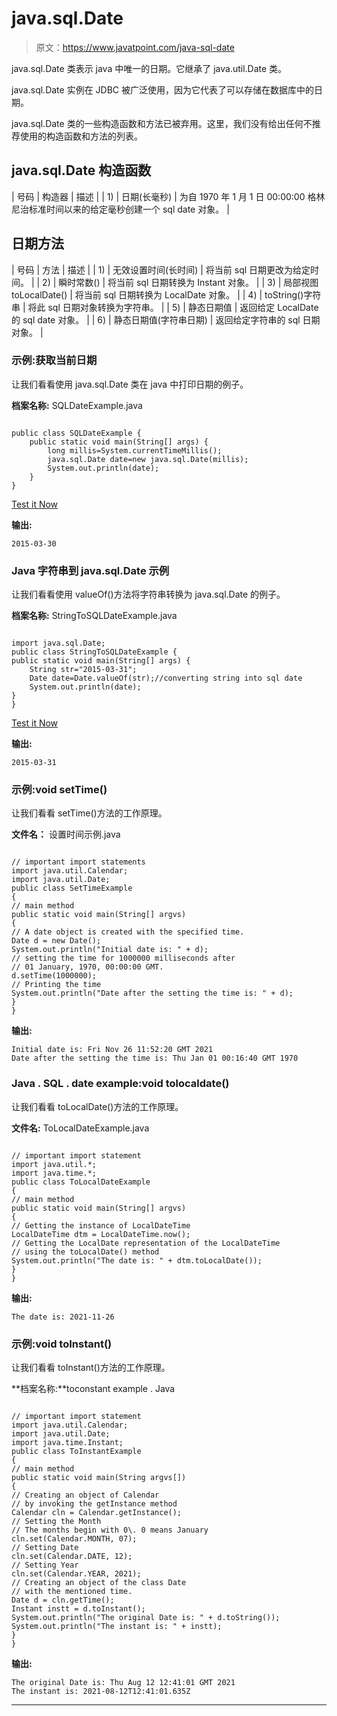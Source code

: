 # java.sql.Date

> 原文：<https://www.javatpoint.com/java-sql-date>

java.sql.Date 类表示 java 中唯一的日期。它继承了 java.util.Date 类。

java.sql.Date 实例在 JDBC 被广泛使用，因为它代表了可以存储在数据库中的日期。

java.sql.Date 类的一些构造函数和方法已被弃用。这里，我们没有给出任何不推荐使用的构造函数和方法的列表。

## java.sql.Date 构造函数

| 号码 | 构造器 | 描述 |
| 1) | 日期(长毫秒) | 为自 1970 年 1 月 1 日 00:00:00 格林尼治标准时间以来的给定毫秒创建一个 sql date 对象。 |

## 日期方法

| 号码 | 方法 | 描述 |
| 1) | 无效设置时间(长时间) | 将当前 sql 日期更改为给定时间。 |
| 2) | 瞬时常数() | 将当前 sql 日期转换为 Instant 对象。 |
| 3) | 局部视图 toLocalDate() | 将当前 sql 日期转换为 LocalDate 对象。 |
| 4) | toString()字符串 | 将此 sql 日期对象转换为字符串。 |
| 5) | 静态日期值 | 返回给定 LocalDate 的 sql date 对象。 |
| 6) | 静态日期值(字符串日期) | 返回给定字符串的 sql 日期对象。 |

### 示例:获取当前日期

让我们看看使用 java.sql.Date 类在 java 中打印日期的例子。

**档案名称:** SQLDateExample.java

```

public class SQLDateExample {
	public static void main(String[] args) {
    	long millis=System.currentTimeMillis();
	    java.sql.Date date=new java.sql.Date(millis);
	    System.out.println(date);
	}
}

```

[Test it Now](https://compiler.javatpoint.com/opr/test.jsp?filename=SQLDateExample)

**输出:**

```
2015-03-30

```

### Java 字符串到 java.sql.Date 示例

让我们看看使用 valueOf()方法将字符串转换为 java.sql.Date 的例子。

**档案名称:** StringToSQLDateExample.java

```

import java.sql.Date;
public class StringToSQLDateExample {
public static void main(String[] args) {
	String str="2015-03-31";
	Date date=Date.valueOf(str);//converting string into sql date
	System.out.println(date);
}
}

```

[Test it Now](https://compiler.javatpoint.com/opr/test.jsp?filename=StringToSQLDateExample)

**输出:**

```
2015-03-31

```

### 示例:void setTime()

让我们看看 setTime()方法的工作原理。

**文件名：** 设置时间示例.java

```

// important import statements
import java.util.Calendar;
import java.util.Date;
public class SetTimeExample
{
// main method
public static void main(String[] argvs)
{
// A date object is created with the specified time.
Date d = new Date();
System.out.println("Initial date is: " + d);
// setting the time for 1000000 milliseconds after
// 01 January, 1970, 00:00:00 GMT.
d.setTime(1000000);
// Printing the time
System.out.println("Date after the setting the time is: " + d);
}
}

```

**输出:**

```
Initial date is: Fri Nov 26 11:52:20 GMT 2021
Date after the setting the time is: Thu Jan 01 00:16:40 GMT 1970

```

### Java . SQL . date example:void tolocaldate()

让我们看看 toLocalDate()方法的工作原理。

**文件名:** ToLocalDateExample.java

```

// important import statement
import java.util.*;
import java.time.*;
public class ToLocalDateExample 
{
// main method
public static void main(String[] argvs)
{
// Getting the instance of LocalDateTime
LocalDateTime dtm = LocalDateTime.now();
// Getting the LocalDate representation of the LocalDateTime
// using the toLocalDate() method
System.out.println("The date is: " + dtm.toLocalDate());
}
}

```

**输出:**

```
The date is: 2021-11-26

```

### 示例:void toInstant()

让我们看看 toInstant()方法的工作原理。

**档案名称:**toconstant example . Java

```

// important import statement
import java.util.Calendar;
import java.util.Date;
import java.time.Instant;
public class ToInstantExample 
{
// main method
public static void main(String argvs[])
{
// Creating an object of Calendar
// by invoking the getInstance method
Calendar cln = Calendar.getInstance();
// Setting the Month
// The months begin with 0\. 0 means January
cln.set(Calendar.MONTH, 07);
// Setting Date
cln.set(Calendar.DATE, 12);
// Setting Year
cln.set(Calendar.YEAR, 2021);
// Creating an object of the class Date
// with the mentioned time.
Date d = cln.getTime();
Instant instt = d.toInstant();
System.out.println("The original Date is: " + d.toString());
System.out.println("The instant is: " + instt);
}
}

```

**输出:**

```
The original Date is: Thu Aug 12 12:41:01 GMT 2021
The instant is: 2021-08-12T12:41:01.635Z

```

* * *